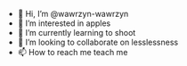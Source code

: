 - 👋 Hi, I’m @wawrzyn-wawrzyn
- 👀 I’m interested in apples
- 🌱 I’m currently learning to shoot
- 💞️ I’m looking to collaborate on lesslessness
- 📫 How to reach me teach me

<!---
wawrzyn-wawrzyn/wawrzyn-wawrzyn is a ✨ special ✨ repository because its `README.md` (this file) appears on your GitHub profile.
You can click the Preview link to take a look at your changes.
--->
